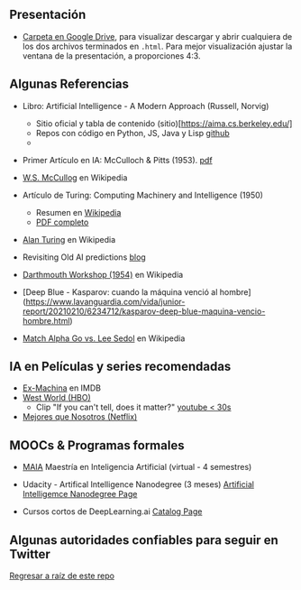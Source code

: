## Presentación

- [Carpeta en Google Drive](https://drive.google.com/drive/folders/1-X9EaskcVCKyuIVxyNFDbDKjffSwxE-q?usp=sharing), para visualizar descargar y abrir cualquiera de los dos archivos terminados en `.html`. Para mejor visualización ajustar la ventana de la presentación, a proporciones 4:3.


## Algunas Referencias


- Libro: Artificial Intelligence - A Modern Approach (Russell, Norvig)
  - Sitio oficial y tabla de contenido (sitio)[https://aima.cs.berkeley.edu/]
  - Repos con código en Python, JS, Java y Lisp [github](https://github.com/aimacode)
  - 

- Primer Artículo en IA: McCulloch & Pitts (1953). [pdf](https://www.cs.cmu.edu/~./epxing/Class/10715/reading/McCulloch.and.Pitts.pdf)

- [W.S. McCullog](https://en.wikipedia.org/wiki/Warren_Sturgis_McCulloch) en Wikipedia 

- Artículo de Turing: Computing Machinery and Intelligence (1950)
  - Resumen en [Wikipedia](https://en.wikipedia.org/wiki/Computing_Machinery_and_Intelligence)
  - [PDF completo](https://phil415.pbworks.com/f/TuringComputing.pdf)

- [Alan Turing](https://en.wikipedia.org/wiki/Alan_Turing) en Wikipedia

- Revisiting Old AI predictions [blog](https://blog.re-work.co/revisiting-old-ai-predictions/)

- [Darthmouth Workshop (1954)](https://en.wikipedia.org/wiki/Dartmouth_workshop) en Wikipedia

- [Deep Blue - Kasparov: cuando la máquina venció al hombre] (https://www.lavanguardia.com/vida/junior-report/20210210/6234712/kasparov-deep-blue-maquina-vencio-hombre.html)

- [Match Alpha Go vs. Lee Sedol](https://en.wikipedia.org/wiki/AlphaGo_versus_Lee_Sedol) en Wikipedia


## IA en Películas y series recomendadas

- [Ex-Machina](https://www.imdb.com/title/tt0470752/) en IMDB 
- [West World (HBO)](https://www.hbo.com/westworld)
  -  Clip "If you can't tell, does it matter?" [youtube < 30s](https://www.youtube.com/watch?v=kaahx4hMxmw)
- [Mejores que Nosotros (Netflix)](https://www.netflix.com/title/81026915)
  
## MOOCs & Programas formales

- [MAIA](https://sistemas.uniandes.edu.co/maestrias/maia/virtual/plan-de-estudios) Maestría en Inteligencia Artificial (virtual - 4 semestres)
  
- Udacity - Artifical Intelligence Nanodegree  (3 meses) 
  [Artificial  Intelligemce Nanodegree Page](https://www.udacity.com/course/ai-artificial-intelligence-nanodegree--nd898])

- Cursos cortos de DeepLearning.ai [Catalog Page](https://www.deeplearning.ai/short-courses/)

## Algunas autoridades confiables para seguir en Twitter




[Regresar a raíz de este repo](../README.md)
